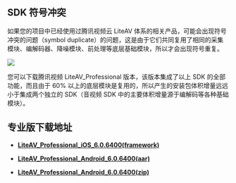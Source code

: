 ## SDK 符号冲突

如果您的项目中已经使用过腾讯视频云 LiteAV 体系的相关产品，可能会出现符号冲突的问题（symbol duplicate）的问题，这是由于它们共同复用了相同的采集模块、编解码器、降噪模块、前处理等底层基础模块，所以才会出现符号重复。

![](https://main.qcloudimg.com/raw/9bcce79e250441f9aeb93756196e1a2e.png)

您可以下载腾讯视频 LiteAV_Professional 版本，该版本集成了以上 SDK 的全部功能，而且由于 60% 以上的底层模块是复用的，所以产生的安装包体积增量远远小于集成两个独立的 SDK（音视频 SDK 中的主要体积增量源于编解码等各种基础模块）。

## 专业版下载地址

- [**LiteAV_Professional_iOS_6.0.6400(framework)**](http://liteavsdk-1252463788.cosgz.myqcloud.com/6.0/TXLiteAVSDK_Professional_iOS_6.0.6400.zip)


- [**LiteAV_Professional_Android_6.0.6400(aar)**](http://liteavsdk-1252463788.cosgz.myqcloud.com/6.0/LiteAVSDK_Professional_Android_6.0.6400.aar)

- [**LiteAV_Professional_Android_6.0.6400(zip)**](http://liteavsdk-1252463788.cosgz.myqcloud.com/6.0/LiteAVSDK_Professional_Android_6.0.6400.zip)

